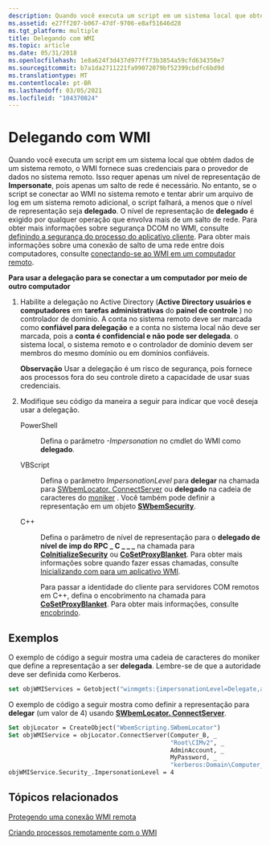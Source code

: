 ```yaml
---
description: Quando você executa um script em um sistema local que obtém dados de um sistema remoto, o WMI fornece suas credenciais para o provedor de dados no sistema remoto.
ms.assetid: e27ff207-b067-47df-9706-e8af51646d28
ms.tgt_platform: multiple
title: Delegando com WMI
ms.topic: article
ms.date: 05/31/2018
ms.openlocfilehash: 1e8a624f3d437d977ff73b3854a59cfd634350e7
ms.sourcegitcommit: b7a1da2711221fa99072079bf52399cbdfc6bd9d
ms.translationtype: MT
ms.contentlocale: pt-BR
ms.lasthandoff: 03/05/2021
ms.locfileid: "104370824"
---
```

# <a name="delegating-with-wmi"></a>Delegando com WMI

Quando você executa um script em um sistema local que obtém dados de um sistema remoto, o WMI fornece suas credenciais para o provedor de dados no sistema remoto. Isso requer apenas um nível de representação de **Impersonate**, pois apenas um salto de rede é necessário. No entanto, se o script se conectar ao WMI no sistema remoto e tentar abrir um arquivo de log em um sistema remoto adicional, o script falhará, a menos que o nível de representação seja **delegado**. O nível de representação de **delegado** é exigido por qualquer operação que envolva mais de um salto de rede. Para obter mais informações sobre segurança DCOM no WMI, consulte [definindo a segurança do processo do aplicativo cliente](setting-client-application-process-security.md). Para obter mais informações sobre uma conexão de salto de uma rede entre dois computadores, consulte [conectando-se ao WMI em um computador remoto](connecting-to-wmi-on-a-remote-computer.md).

**Para usar a delegação para se conectar a um computador por meio de outro computador**

1.  Habilite a delegação no Active Directory (**Active Directory usuários e computadores** em **tarefas administrativas** do **painel de controle** ) no controlador de domínio. A conta no sistema remoto deve ser marcada como **confiável para delegação** e a conta no sistema local não deve ser marcada, pois a **conta é confidencial e não pode ser delegada**. o sistema local, o sistema remoto e o controlador de domínio devem ser membros do mesmo domínio ou em domínios confiáveis.

    **Observação**  Usar a delegação é um risco de segurança, pois fornece aos processos fora do seu controle direto a capacidade de usar suas credenciais.

2.  Modifique seu código da maneira a seguir para indicar que você deseja usar a delegação.

    <dl> <dt>

    <span id="PowerShell"></span><span id="powershell"></span><span id="POWERSHELL"></span>PowerShell
    </dt> <dd>

    Defina o parâmetro *-Impersonation* no cmdlet do WMI como **delegado**.

    </dd> <dt>

    <span id="VBScript"></span><span id="vbscript"></span><span id="VBSCRIPT"></span>VBScript
    </dt> <dd>

    Defina o parâmetro *ImpersonationLevel* para **delegar** na chamada para [SWbemLocator. ConnectServer](swbemlocator-connectserver.md) ou **delegado** na cadeia de caracteres do [moniker](constructing-a-moniker-string.md) . Você também pode definir a representação em um objeto [**SWbemSecurity**](swbemsecurity.md).

    </dd> <dt>

    <span id="C__"></span><span id="c__"></span>C++
    </dt> <dd>

    Defina o parâmetro de nível de representação para o **delegado de nível de imp do RPC \_ C \_ \_ \_** na chamada para [**CoInitializeSecurity**](/windows/win32/api/combaseapi/nf-combaseapi-coinitializesecurity) ou [**CoSetProxyBlanket**](/windows/win32/api/combaseapi/nf-combaseapi-cosetproxyblanket). Para obter mais informações sobre quando fazer essas chamadas, consulte [Inicializando com para um aplicativo WMI](initializing-com-for-a-wmi-application.md).

    Para passar a identidade do cliente para servidores COM remotos em C++, defina o encobrimento na chamada para [**CoSetProxyBlanket**](/windows/win32/api/combaseapi/nf-combaseapi-cosetproxyblanket). Para obter mais informações, consulte [encobrindo](../com/cloaking.md).

    </dd> </dl>

## <a name="examples"></a>Exemplos

O exemplo de código a seguir mostra uma cadeia de caracteres do moniker que define a representação a ser **delegada**. Lembre-se de que a autoridade deve ser definida como Kerberos.


```vb
set objWMIServices = Getobject("winmgmts:{impersonationLevel=Delegate,authority=kerberos:MyDomain\Computer_B}!\\ComputerB\Root\CIMv2")
```



O exemplo de código a seguir mostra como definir a representação para **delegar** (um valor de 4) usando [**SWbemLocator. ConnectServer**](swbemlocator-connectserver.md).


```vb
Set objLocator = CreateObject("WbemScripting.SWbemLocator")
Set objWMIService = objLocator.ConnectServer(Computer_B, _
                                             "Root\CIMv2", _
                                             AdminAccount, _
                                             MyPassword, _
                                             "kerberos:Domain\Computer_B")
objWMIService.Security_.ImpersonationLevel = 4
```



## <a name="related-topics"></a>Tópicos relacionados

<dl> <dt>

[Protegendo uma conexão WMI remota](securing-a-remote-wmi-connection.md)
</dt> <dt>

[Criando processos remotamente com o WMI](creating-processes-remotely.md)
</dt> </dl>

 

 
